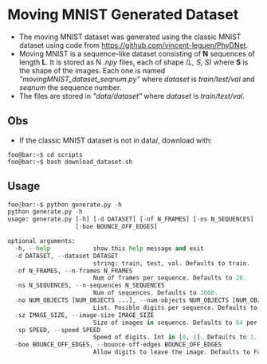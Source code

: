 # Moving MNIST Generated Dataset
* The moving MNIST dataset was generated using the classic MNIST dataset using code from https://github.com/vincent-leguen/PhyDNet.
* Moving MNIST is a sequence-like dataset consisting of **N** sequences of length **L**. It is stored as N *.npy* files, each of shape *(L, S, S)* where **S** is the shape of the images. Each one is named *"movingMNIST_dataset_seqnum.py"* where *dataset* is *train/test/val* and *seqnum* the sequence number. 
* The files are stored in *"data/dataset"* where *dataset* is *train/test/val*. 


## Obs
* If the classic MNIST dataset is not in data/, download with:
```console
foo@bar:~$ cd scripts
foo@bar:~$ bash download_dataset.sh
```

## Usage
```python
foo@bar:~$ python generate.py -h
python generate.py -h
usage: generate.py [-h] [-d DATASET] [-nf N_FRAMES] [-ns N_SEQUENCES] [-no NUM_OBJECTS [NUM_OBJECTS ...]] [-sz IMAGE_SIZE] [-sp SPEED]
                   [-boe BOUNCE_OFF_EDGES]

optional arguments:
  -h, --help            show this help message and exit
  -d DATASET, --dataset DATASET
                        string: train, test, val. Defaults to train.
  -nf N_FRAMES, --n-frames N_FRAMES
                        Num of frames per sequence. Defaults to 20.
  -ns N_SEQUENCES, --n-sequences N_SEQUENCES
                        Num of sequences. Defaults to 1000.
  -no NUM_OBJECTS [NUM_OBJECTS ...], --num-objects NUM_OBJECTS [NUM_OBJECTS ...]
                        List. Posible digits per sequence. Defaults to [2].
  -sz IMAGE_SIZE, --image-size IMAGE_SIZE
                        Size of images in sequence. Defaults to 64 per dim.
  -sp SPEED, --speed SPEED
                        Speed of digits. Int in [0, 1]. Defaults to 1.
  -boe BOUNCE_OFF_EDGES, --bounce-off-edges BOUNCE_OFF_EDGES
                        Allow digits to leave the image. Defaults to False.
```
